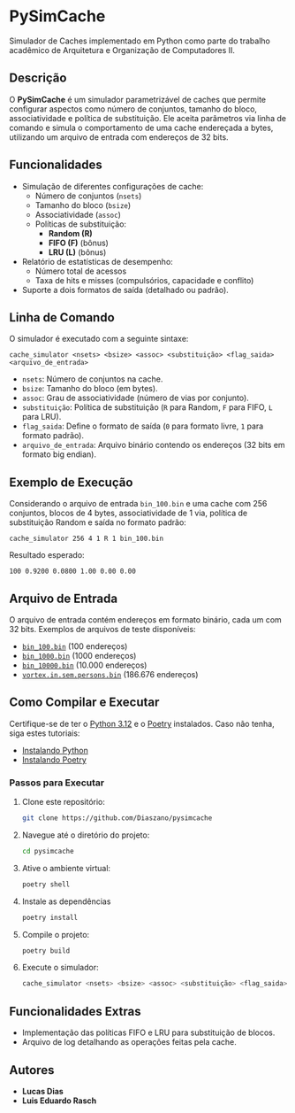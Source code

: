 # PySimCache

Simulador de Caches implementado em Python como parte do trabalho acadêmico de Arquitetura e Organização de Computadores II.

## Descrição

O **PySimCache** é um simulador parametrizável de caches que permite configurar aspectos como número de conjuntos, tamanho do bloco, associatividade e política de substituição. Ele aceita parâmetros via linha de comando e simula o comportamento de uma cache endereçada a bytes, utilizando um arquivo de entrada com endereços de 32 bits.

## Funcionalidades

- Simulação de diferentes configurações de cache:
  - Número de conjuntos (`nsets`)
  - Tamanho do bloco (`bsize`)
  - Associatividade (`assoc`)
  - Políticas de substituição:
    - **Random (R)**
    - **FIFO (F)** (bônus)
    - **LRU (L)** (bônus)
- Relatório de estatísticas de desempenho:
  - Número total de acessos
  - Taxa de hits e misses (compulsórios, capacidade e conflito)
- Suporte a dois formatos de saída (detalhado ou padrão).

## Linha de Comando

O simulador é executado com a seguinte sintaxe:

```
cache_simulator <nsets> <bsize> <assoc> <substituição> <flag_saida> <arquivo_de_entrada>
```

- `nsets`: Número de conjuntos na cache.
- `bsize`: Tamanho do bloco (em bytes).
- `assoc`: Grau de associatividade (número de vias por conjunto).
- `substituição`: Política de substituição (`R` para Random, `F` para FIFO, `L` para LRU).
- `flag_saida`: Define o formato de saída (`0` para formato livre, `1` para formato padrão).
- `arquivo_de_entrada`: Arquivo binário contendo os endereços (32 bits em formato big endian).

## Exemplo de Execução

Considerando o arquivo de entrada `bin_100.bin` e uma cache com 256 conjuntos, blocos de 4 bytes, associatividade de 1 via, política de substituição Random e saída no formato padrão:

```
cache_simulator 256 4 1 R 1 bin_100.bin
```

Resultado esperado:

```
100 0.9200 0.0800 1.00 0.00 0.00
```

## Arquivo de Entrada

O arquivo de entrada contém endereços em formato binário, cada um com 32 bits. Exemplos de arquivos de teste disponíveis:

- [`bin_100.bin`](./address/bin_100.bin) (100 endereços)
- [`bin_1000.bin`](./address/bin_1000.bin) (1000 endereços)
- [`bin_10000.bin`](./address/bin_10000.bin) (10.000 endereços)
- [`vortex.in.sem.persons.bin`](./address/vortex.in.sem.persons.bin) (186.676 endereços)

## Como Compilar e Executar

Certifique-se de ter o [Python 3.12](https://www.python.org/) e o [Poetry](https://python-poetry.org/) instalados. Caso não tenha, siga estes tutoriais:

- [Instalando Python](https://realpython.com/installing-python/)
- [Instalando Poetry](https://python-poetry.org/docs/#installing-with-the-official-installer)

### Passos para Executar

1. Clone este repositório:
    ```bash
    git clone https://github.com/Diaszano/pysimcache
    ```
2. Navegue até o diretório do projeto:
    ```bash
    cd pysimcache
    ```
3. Ative o ambiente virtual:
    ```bash
    poetry shell
    ```
4. Instale as dependências
    ```bash
    poetry install
    ```
5. Compile o projeto:
    ```bash
    poetry build
    ```
6. Execute o simulador:
   ```bash
   cache_simulator <nsets> <bsize> <assoc> <substituição> <flag_saida> <arquivo_de_entrada>
   ```

## Funcionalidades Extras

- Implementação das políticas FIFO e LRU para substituição de blocos.
- Arquivo de log detalhando as operações feitas pela cache.

## Autores

- **Lucas Dias**
- **Luis Eduardo Rasch**

